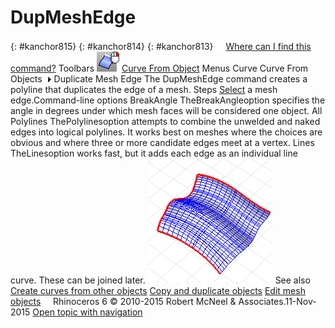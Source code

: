 ---
---


# DupMeshEdge
{: #kanchor815}
{: #kanchor814}
{: #kanchor813}
 [![images/transparent.gif](images/transparent.gif)Where can I find this command?](javascript:void(0);) Toolbars
![images/dupmeshedge-rt.png](images/dupmeshedge-rt.png) [Curve From Object](curve-from-object-toolbar.html) 
Menus
Curve
Curve From Objects![images/menuarrow.gif](images/menuarrow.gif)
Duplicate Mesh Edge
The DupMeshEdge command creates a polyline that duplicates the edge of a mesh.
Steps
 [Select](select-objects.html) a mesh edge.Command-line options
BreakAngle
TheBreakAngleoption specifies the angle in degrees under which mesh faces will be considered one object.
All
Polylines
ThePolylinesoption attempts to combine the unwelded and naked edges into logical polylines. It works best on meshes where the choices are obvious and where three or more candidate edges meet at a vertex.
Lines
TheLinesoption works fast, but it adds each edge as an individual line curve. These can be joined later.
![images/dupmeshedge-001.png](images/dupmeshedge-001.png)
See also
 [Create curves from other objects](sak-curvefromobject.html) 
 [Copy and duplicate objects](sak-copyandduplicate.html) 
 [Edit mesh objects](sak-meshtools.html) 
&#160;
&#160;
Rhinoceros 6 © 2010-2015 Robert McNeel &amp; Associates.11-Nov-2015
 [Open topic with navigation](dupmeshedge.html) 

